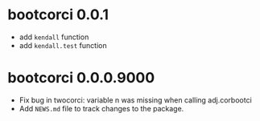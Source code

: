 # bootcorci 0.0.1

* add `kendall` function
* add `kendall.test` function

# bootcorci 0.0.0.9000

* Fix bug in twocorci: variable n was missing when calling adj.corbootci
* Add `NEWS.md` file to track changes to the package.
